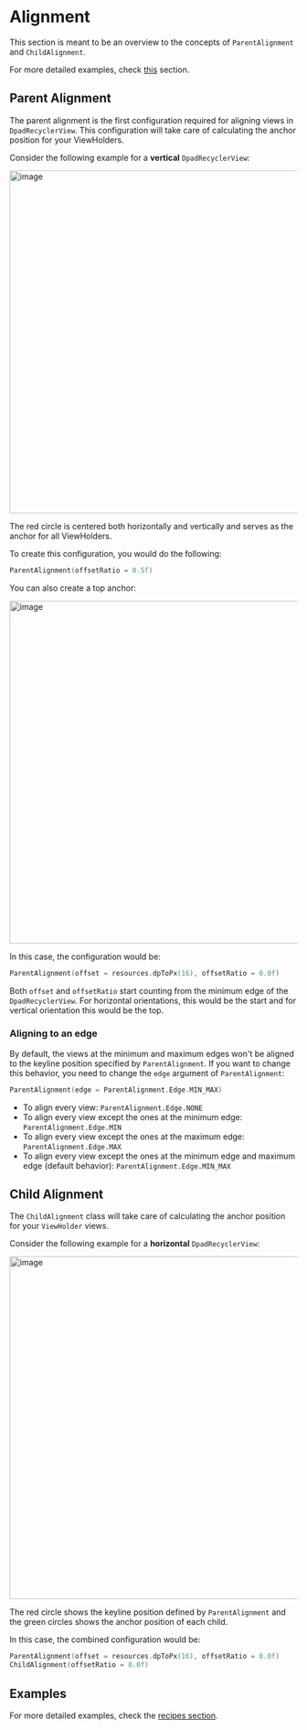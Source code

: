# Alignment

This section is meant to be an overview to the concepts of `ParentAlignment` and `ChildAlignment`.

For more detailed examples, check [this](recipes/alignment.md) section.

## Parent Alignment

The parent alignment is the first configuration required for aligning views in `DpadRecyclerView`.
This configuration will take care of calculating the anchor position for your ViewHolders.

Consider the following example for a **vertical** `DpadRecyclerView`:

<img width="600" alt="image" src="https://user-images.githubusercontent.com/10662096/200148271-a0a4cb4c-d134-4d08-a146-f35e468f79dd.png">

The red circle is centered both horizontally and vertically and serves as the anchor for all ViewHolders.

To create this configuration, you would do the following:

```kotlin
ParentAlignment(offsetRatio = 0.5f)
```

You can also create a top anchor:

<img width="600" alt="image" src="https://user-images.githubusercontent.com/10662096/200148312-8f7a698e-226f-467e-8c57-f077839baf2e.png">

In this case, the configuration would be:

```kotlin
ParentAlignment(offset = resources.dpToPx(16), offsetRatio = 0.0f)
```

Both `offset` and `offsetRatio` start counting from the minimum edge of the `DpadRecyclerView`. For horizontal orientations, this would be the start and for vertical orientation this would be the top.

### Aligning to an edge

By default, the views at the minimum and maximum edges won't be aligned to the keyline position specified by `ParentAlignment`. If you want to change this behavior, you need to change the `edge` argument of `ParentAlignment`:

```kotlin
ParentAlignment(edge = ParentAlignment.Edge.MIN_MAX)
```

* To align every view: `ParentAlignment.Edge.NONE`
* To align every view except the ones at the minimum edge: `ParentAlignment.Edge.MIN`
* To align every view except the ones at the maximum edge: `ParentAlignment.Edge.MAX`
* To align every view except the ones at the minimum edge and maximum edge (default behavior): `ParentAlignment.Edge.MIN_MAX`

## Child Alignment

The `ChildAlignment` class will take care of calculating the anchor position for your `ViewHolder` views.

Consider the following example for a **horizontal** `DpadRecyclerView`:

<img width="600" alt="image" src="https://user-images.githubusercontent.com/10662096/200148250-72ddb35f-c9e9-46a8-b7ba-0d28286eaeee.png">

The red circle shows the keyline position defined by `ParentAlignment` and the green circles shows the anchor position of each child.

In this case, the combined configuration would be:

```kotlin
ParentAlignment(offset = resources.dpToPx(16), offsetRatio = 0.0f)
ChildAlignment(offsetRatio = 0.0f)
```

## Examples

For more detailed examples, check the [recipes section](recipes/alignment.md).